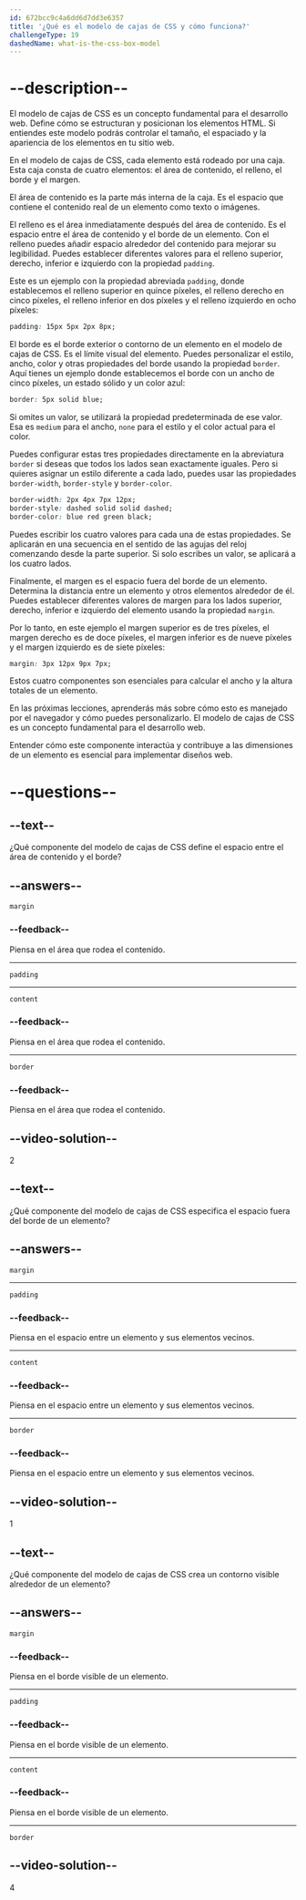 ```yaml
---
id: 672bcc9c4a6dd6d7dd3e6357
title: '¿Qué es el modelo de cajas de CSS y cómo funciona?'
challengeType: 19
dashedName: what-is-the-css-box-model
---
```


# --description--

El modelo de cajas de CSS es un concepto fundamental para el desarrollo web. Define cómo se estructuran y posicionan los elementos HTML. Si entiendes este modelo podrás controlar el tamaño, el espaciado y la apariencia de los elementos en tu sitio web.

En el modelo de cajas de CSS, cada elemento está rodeado por una caja. Esta caja consta de cuatro elementos: el área de contenido, el relleno, el borde y el margen.

El área de contenido es la parte más interna de la caja. Es el espacio que contiene el contenido real de un elemento como texto o imágenes.

El relleno es el área inmediatamente después del área de contenido. Es el espacio entre el área de contenido y el borde de un elemento. Con el relleno puedes añadir espacio alrededor del contenido para mejorar su legibilidad. Puedes establecer diferentes valores para el relleno superior, derecho, inferior e izquierdo con la propiedad `padding`.

Este es un ejemplo con la propiedad abreviada `padding`, donde establecemos el relleno superior en quince píxeles, el relleno derecho en cinco píxeles, el relleno inferior en dos píxeles y el relleno izquierdo en ocho píxeles:

```css
padding: 15px 5px 2px 8px;
```

El borde es el borde exterior o contorno de un elemento en el modelo de cajas de CSS. Es el límite visual del elemento. Puedes personalizar el estilo, ancho, color y otras propiedades del borde usando la propiedad `border`. Aquí tienes un ejemplo donde establecemos el borde con un ancho de cinco píxeles, un estado sólido y un color azul:

```css
border: 5px solid blue;
```

Si omites un valor, se utilizará la propiedad predeterminada de ese valor. Esa es `medium` para el ancho, `none` para el estilo y el color actual para el color.

Puedes configurar estas tres propiedades directamente en la abreviatura `border` si deseas que todos los lados sean exactamente iguales. Pero si quieres asignar un estilo diferente a cada lado, puedes usar las propiedades `border-width`, `border-style` y `border-color`.

```css
border-width: 2px 4px 7px 12px;
border-style: dashed solid solid dashed;
border-color: blue red green black;
```

Puedes escribir los cuatro valores para cada una de estas propiedades. Se aplicarán en una secuencia en el sentido de las agujas del reloj comenzando desde la parte superior. Si solo escribes un valor, se aplicará a los cuatro lados.

Finalmente, el margen es el espacio fuera del borde de un elemento. Determina la distancia entre un elemento y otros elementos alrededor de él. Puedes establecer diferentes valores de margen para los lados superior, derecho, inferior e izquierdo del elemento usando la propiedad `margin`.

Por lo tanto, en este ejemplo el margen superior es de tres píxeles, el margen derecho es de doce píxeles, el margen inferior es de nueve píxeles y el margen izquierdo es de siete píxeles:

```css
margin: 3px 12px 9px 7px;
```

Estos cuatro componentes son esenciales para calcular el ancho y la altura totales de un elemento.

En las próximas lecciones, aprenderás más sobre cómo esto es manejado por el navegador y cómo puedes personalizarlo. El modelo de cajas de CSS es un concepto fundamental para el desarrollo web.

Entender cómo este componente interactúa y contribuye a las dimensiones de un elemento es esencial para implementar diseños web.

# --questions--

## --text--

¿Qué componente del modelo de cajas de CSS define el espacio entre el área de contenido y el borde?

## --answers--

`margin`

### --feedback--

Piensa en el área que rodea el contenido.

---

`padding`

---

`content`

### --feedback--

Piensa en el área que rodea el contenido.

---

`border`

### --feedback--

Piensa en el área que rodea el contenido.

## --video-solution--

2

## --text--

¿Qué componente del modelo de cajas de CSS especifica el espacio fuera del borde de un elemento?

## --answers--

`margin`

---

`padding`

### --feedback--

Piensa en el espacio entre un elemento y sus elementos vecinos.

---

`content`

### --feedback--

Piensa en el espacio entre un elemento y sus elementos vecinos.

---

`border`

### --feedback--

Piensa en el espacio entre un elemento y sus elementos vecinos.

## --video-solution--

1

## --text--

¿Qué componente del modelo de cajas de CSS crea un contorno visible alrededor de un elemento?

## --answers--

`margin`

### --feedback--

Piensa en el borde visible de un elemento.

---

`padding`

### --feedback--

Piensa en el borde visible de un elemento.

---

`content`

### --feedback--

Piensa en el borde visible de un elemento.

---

`border`

## --video-solution--

4
